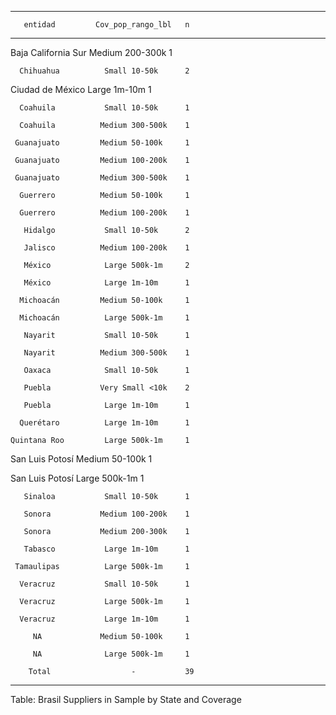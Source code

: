 
----------------------------------------------
       entidad         Cov_pop_rango_lbl   n  
--------------------- ------------------- ----
 Baja California Sur    Medium 200-300k    1  

      Chihuahua          Small 10-50k      2  

  Ciudad de México       Large 1m-10m      1  

      Coahuila           Small 10-50k      1  

      Coahuila          Medium 300-500k    1  

     Guanajuato         Medium 50-100k     1  

     Guanajuato         Medium 100-200k    1  

     Guanajuato         Medium 300-500k    1  

      Guerrero          Medium 50-100k     1  

      Guerrero          Medium 100-200k    1  

       Hidalgo           Small 10-50k      2  

       Jalisco          Medium 100-200k    1  

       México            Large 500k-1m     2  

       México            Large 1m-10m      1  

      Michoacán         Medium 50-100k     1  

      Michoacán          Large 500k-1m     1  

       Nayarit           Small 10-50k      1  

       Nayarit          Medium 300-500k    1  

       Oaxaca            Small 10-50k      1  

       Puebla           Very Small <10k    2  

       Puebla            Large 1m-10m      1  

      Querétaro          Large 1m-10m      1  

    Quintana Roo         Large 500k-1m     1  

   San Luis Potosí      Medium 50-100k     1  

   San Luis Potosí       Large 500k-1m     1  

       Sinaloa           Small 10-50k      1  

       Sonora           Medium 100-200k    1  

       Sonora           Medium 200-300k    1  

       Tabasco           Large 1m-10m      1  

     Tamaulipas          Large 500k-1m     1  

      Veracruz           Small 10-50k      1  

      Veracruz           Large 500k-1m     1  

      Veracruz           Large 1m-10m      1  

         NA             Medium 50-100k     1  

         NA              Large 500k-1m     1  

        Total                  -           39 
----------------------------------------------

Table: Brasil Suppliers in Sample by State and Coverage

